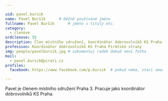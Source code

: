 ```yaml
---

uid: pavel.bursik
name: Pavel Buršík  	# běžně používáné jméno
fullname: Pavel Buršík  	# jméno s tituly etc.
category:
  - clenove
ordclenove: 55
description: Člen místního sdružení, koordinátor dobrovolníků KS Praha
profession: Koordinátor dobrovolníků KS Praha Pirátské strany
img: people/pavelbursik.jpg # zakomentuj radek dokud není fotka
mail:
  - pavel.bursik@pirati.cz
profiles:
  facebook: https://www.facebook.com/p.bursik  # pokud nema, staci smazat tuto radku

---
```

 
Pavel je členem místního sdružení Praha 3. Pracuje jako koordinátor dobrovolníků KS Praha.
